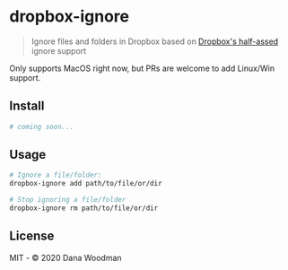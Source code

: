 # dropbox-ignore

> Ignore files and folders in Dropbox based on [Dropbox's half-assed](https://help.dropbox.com/files-folders/restore-delete/ignored-files) ignore support

Only supports MacOS right now, but PRs are welcome to add Linux/Win support.

## Install

```bash
# coming soon...
```

## Usage

```bash
# Ignore a file/folder:
dropbox-ignore add path/to/file/or/dir

# Stop ignoring a file/folder
dropbox-ignore rm path/to/file/or/dir
```

## License

MIT - &copy; 2020 Dana Woodman

